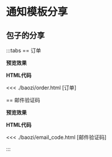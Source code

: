 # 通知模板分享


## 包子的分享

:::tabs
== 订单

**预览效果**

<div class="p-3 border-dashed border-2 border-gray-200 ">

<!--@include: ./baozi/order.html-->

</div>

**HTML代码**

<<< ./baozi/order.html [订单]



== 邮件验证码

**预览效果**


<div class="p-3 border-dashed border-2 border-gray-200 ">
<!--@include: ./baozi/email_code.html-->
</div>

**HTML代码**


<<< ./baozi/email_code.html [邮件验证码]

:::